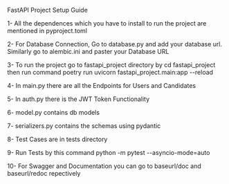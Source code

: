 FastAPI Project Setup Guide

1- All the dependences which you have to install to run the project are mentioned in pyproject.toml

2- For Database Connection, Go to database.py and add your database url. Similarly go to alembic.ini and paster your Database URL

3- To run the project go to fastapi_project directory by cd fastapi_project then run command poetry run uvicorn fastapi_project.main:app --reload   

4- In main.py there are all the Endpoints for Users and Candidates

5- In auth.py there is the JWT Token Functionality

6- model.py contains db models

7- serializers.py contains the schemas using pydantic

8- Test Cases are in tests directory 

9- Run Tests by this command python -m pytest --asyncio-mode=auto        

10- For Swagger and Documentation you can go to baseurl/doc and baseurl/redoc repectively


